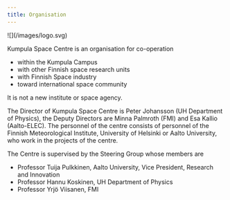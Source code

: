 ```yaml
---
title: Organisation
---
```


<div class="right small-hide"> ![](/images/logo.svg) </div>

Kumpula Space Centre is an organisation for co-operation

- within the Kumpula Campus
- with other Finnish space research units
- with Finnish Space industry
- toward international space community

It is not a new institute or space agency.

The Director of Kumpula Space Centre is Peter Johansson (UH Department of
Physics), the Deputy Directors are Minna Palmroth (FMI) and Esa Kallio
(Aalto-ELEC). The personnel of the centre consists of personnel of the Finnish
Meteorological Institute, University of Helsinki or Aalto University, who work
in the projects of the centre.

The Centre is supervised by the Steering Group whose members are

- Professor Tuija Pulkkinen, Aalto University, Vice President, Research and
  Innovation
- Professor Hannu Koskinen, UH Department of Physics
- Professor Yrjö Viisanen, FMI

